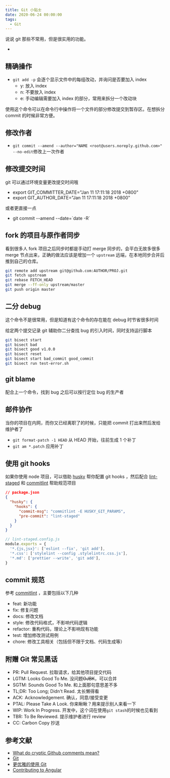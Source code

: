 ```yaml
---
title: Git 小贴士
date: 2020-06-24 00:00:00
tags:
  - Git
---
```


说说 git 那些不常用，但是很实用的功能。

- <!--more-->

## 精确操作

- `git add -p` 会逐个显示文件中的每组改动，并询问是否要加入 index
  - y: 放入 index
  - n: 不要放入 index
  - e: 手动编辑需要加入 index 的部分，常用来拆分一个改动块

使用这个命令可以在命令行中操作将一个文件的部分修改提交到暂存区。在想拆分 commit 的时候非常方便。

## 修改作者

- `git commit --amend --author="NAME <root@users.noreply.github.com>" --no-edit`修改上一次作者

## 修改提交时间

git 可以通过环境变量更改提交时间哦

- export GIT_COMMITTER_DATE="Jan 11 17:11:18 2018 +0800"
- export GIT_AUTHOR_DATE="Jan 11 17:11:18 2018 +0800"

或者更直接一点

- git commit --amend --date=\`date -R\`

## fork 的项目与原作者同步

看到很多人 fork 项目之后同步时都是手动打 merge 同步的，会平白无故多很多 merge 节点出来，正确的做法应该是增加一个 `upstream` 远端，在本地同步合并后推到自己的仓库。

```sh
git remote add upstream git@github.com:AUTHOR/PROJ.git
git fetch upstream
git rebase FETCH_HEAD
git merge --ff-only upstream/master
git push origin master
```

## 二分 debug

这个命令不是很常用，但是知道有这个命令的存在能在 debug 时节省很多时间

给定两个提交记录 git 辅助你二分查找 bug 的引入时间，同时支持运行脚本

```sh
git bisect start
git bisect bad
git bisect good v1.0.0
git bisect reset
git bisect start bad_commit good_commit
git bisect run test-error.sh
```

## git blame

配合上一个命令，找到 bug 之后可以按行定位 bug 的生产者

## 邮件协作

当你的项目在内网，而你又已经离职了的时候，只能把 commit 打出来然后发给维护者了

- `git format-patch -1 HEAD` 从 HEAD 开始，往前生成 1 个补丁
- `git am *.patch` 应用补丁

## 使用 git hooks

如果你使用 node 项目，可以借助 [husky](https://github.com/typicode/husky) 帮你配置 git hooks ，然后配合 [lint-staged](https://github.com/okonet/lint-staged) 和 [commitlint](https://github.com/conventional-changelog/commitlint) 帮助规范项目

```json
// package.json
{
  "husky": {
    "hooks": {
      "commit-msg": "commitlint -E HUSKY_GIT_PARAMS",
      "pre-commit": "lint-staged"
    }
  }
}
```

```js
// lint-staged.config.js
module.exports = {
  '*.{js,jsx}': ['eslint --fix', 'git add'],
  '*.css': ['stylelint --config .stylelintrc.css.js'],
  '*.md': ['prettier --write', 'git add'],
}
```

## commit 规范

参考 [commitlint](https://github.com/conventional-changelog/commitlint) ，主要包括以下几种

- feat: 新功能
- fix: 修复问题
- docs: 修改文档
- style: 修改代码格式，不影响代码逻辑
- refactor: 重构代码，理论上不影响现有功能
- test: 增加修改测试用例
- chore: 修改工具相关（包括但不限于文档、代码生成等）

## 附赠 Git 常见黑话

- PR: Pull Request. 拉取请求，给其他项目提交代码
- LGTM: Looks Good To Me. 没问题~~OJBK~~，可以合并
- SGTM: Sounds Good To Me. 和上面那句意思差不多
- TL;DR: Too Long; Didn't Read. 太长懒得看
- ACK:  Acknowledgement. 确认，同意/接受变更
- PTAL: Please Take A Look. 你来瞅瞅？用来提示别人来看一下
- WIP: Work In Progress. 开发中，这个词在使用`git stash`的时候也见看到
- TBR: To Be Reviewed. 提示维护者进行 review
- CC: Carbon Copy 抄送

## 参考文献

- [What do cryptic Github comments mean?](https://medium.freecodecamp.org/what-do-cryptic-github-comments-mean-9c1912bcc0a4)
- [Git](https://git-scm.com)
- [更优雅的使用 Git](https://juejin.im/post/5af152c1518825673e359539)
- [Contributing to Angular](https://github.com/angular/angular/blob/master/CONTRIBUTING.md#commit)
